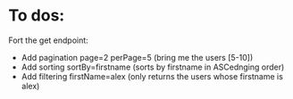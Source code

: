 # To dos:

Fort the get endpoint:

* Add pagination page=2 perPage=5 (bring me the users [5-10])
* Add sorting sortBy=firstname (sorts by firstname in ASCednging order)
* Add filtering firstName=alex (only returns the users whose firstname is alex)
